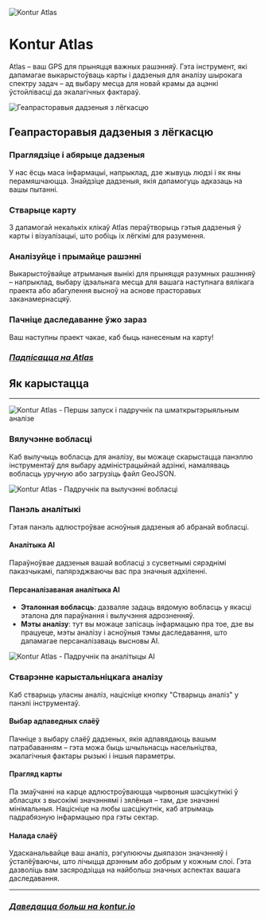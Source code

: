 ![Kontur Atlas](about-atlas-cover-with-logo.png)

# Kontur Atlas

Atlas – ваш GPS для прыняцця важных рашэнняў. Гэта інструмент, які дапамагае выкарыстоўваць карты і дадзеныя для аналізу шырокага спектру задач – ад выбару месца для новай крамы да ацэнкі ўстойлівасці да экалагічных фактараў.

![Геапрасторавыя дадзеныя з лёгкасцю](about-atlas-data-flow.png)

## Геапрасторавыя дадзеныя з лёгкасцю

### Праглядзіце і абярыце дадзеныя

У нас ёсць маса інфармацыі, напрыклад, дзе жывуць людзі і як яны перамяшчаюцца. Знайдзіце дадзеныя, якія дапамогуць адказаць на вашы пытанні.

### Стварыце карту

З дапамогай некалькіх клікаў Atlas пераўтворыць гэтыя дадзеныя ў карты і візуалізацыі, што робіць іх лёгкімі для разумення.

### Аналізуйце і прымайце рашэнні

Выкарыстоўвайце атрыманыя вынікі для прыняцця разумных рашэнняў – напрыклад, выбару ідэальнага месца для вашага наступнага вялікага праекта або абагулення высноў на аснове прасторавых заканамернасцяў.

### Пачніце даследаванне ўжо зараз

Ваш наступны праект чакае, каб быць нанесеным на карту!

### **_[Падпісацца на Atlas](/pricing)_**

## Як карыстацца

---

![Kontur Atlas - Першы запуск і падручнік па шматкрытэрыяльным аналізе](https://www.youtube.com/watch?v=g7WMD10DMPs::800,470,true)

### Вялучэнне вобласці

Каб вылучыць вобласць для аналізу, вы можаце скарыстацца панэллю інструментаў для выбару адміністрацыйнай адзінкі, намаляваць вобласць уручную або загрузіць файл GeoJSON.

![Kontur Atlas - Падручнік па вылучэнні вобласці](https://www.youtube.com/watch?v=aCXaAYEW0oM::800,470,true)

### Панэль аналітыкі

Гэтая панэль адлюстроўвае асноўныя дадзеныя аб абранай вобласці.

#### Аналітыка AI

Параўноўвае дадзеныя вашай вобласці з сусветнымі сярэднімі паказчыкамі, папярэджваючы вас пра значныя адхіленні.

#### Персаналізаваная аналітыка AI

- **Эталонная вобласць**: дазваляе задаць вядомую вобласць у якасці эталона для параўнання і вылучэння адрозненняў.
- **Мэты аналізу**: тут вы можаце запісаць інфармацыю пра тое, дзе вы працуеце, мэты аналізу і асноўныя тэмы даследавання, што дапамагае персаналізаваць высновы AI.

![Kontur Atlas - Падручнік па аналітыцы AI](https://www.youtube.com/watch?v=Md5Mex-POBo::800,470,true)

### Стварэнне карыстальніцкага аналізу

Каб стварыць уласны аналіз, націсніце кнопку "Стварыць аналіз" у панэлі інструментаў.

#### Выбар адпаведных слаёў

Пачніце з выбару слаёў дадзеных, якія адпавядаюць вашым патрабаванням – гэта можа быць шчыльнасць насельніцтва, экалагічныя фактары рызыкі і іншыя параметры.

#### Прагляд карты

Па змаўчанні на карце адлюстроўваюцца чырвоныя шасцікутнікі ў абласцях з высокімі значэннямі і зялёныя – там, дзе значэнні мінімальныя. Націсніце на любы шасцікутнік, каб атрымаць падрабязную інфармацыю пра гэты сектар.

#### Налада слаёў

Удасканальвайце ваш аналіз, рэгулюючы дыяпазон значэнняў і ўсталёўваючы, што лічыцца дрэнным або добрым у кожным слоі. Гэта дазволіць вам засяродзіцца на найбольш значных аспектах вашага даследавання.

---

### **_[Даведацца больш на kontur.io](https://www.kontur.io/atlas)_**
